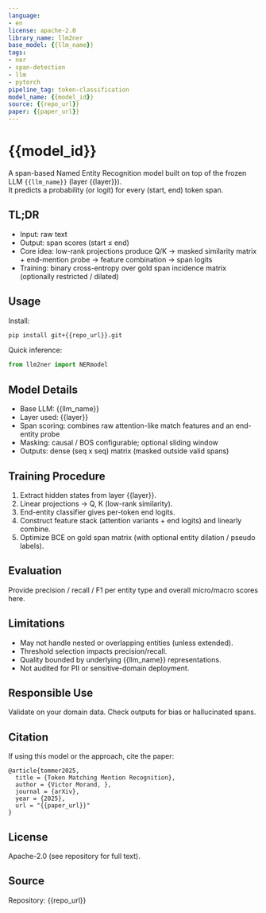 ```yaml
---
language:
- en
license: apache-2.0
library_name: llm2ner
base_model: {{llm_name}}
tags:
- ner
- span-detection
- llm
- pytorch
pipeline_tag: token-classification
model_name: {{model_id}}
source: {{repo_url}}
paper: {{paper_url}}
---
```


# {{model_id}}


A span-based Named Entity Recognition model built on top of the frozen LLM `{{llm_name}}` (layer {{layer}}).  
It predicts a probability (or logit) for every (start, end) token span.

## TL;DR
- Input: raw text
- Output: span scores (start ≤ end)
- Core idea: low-rank projections produce Q/K → masked similarity matrix + end-mention probe → feature combination → span logits
- Training: binary cross-entropy over gold span incidence matrix (optionally restricted / dilated)

## Usage

Install:
```bash
pip install git+{{repo_url}}.git
```

Quick inference:
```python
from llm2ner import NERmodel

```

## Model Details
- Base LLM: {{llm_name}}
- Layer used: {{layer}}
- Span scoring: combines raw attention-like match features and an end-entity probe
- Masking: causal / BOS configurable; optional sliding window
- Outputs: dense (seq x seq) matrix (masked outside valid spans)

## Training Procedure
1. Extract hidden states from layer {{layer}}.
2. Linear projections → Q, K (low-rank similarity).
3. End-entity classifier gives per-token end logits.
4. Construct feature stack (attention variants + end logits) and linearly combine.
5. Optimize BCE on gold span matrix (with optional entity dilation / pseudo labels).

## Evaluation
Provide precision / recall / F1 per entity type and overall micro/macro scores here.

## Limitations
- May not handle nested or overlapping entities (unless extended).
- Threshold selection impacts precision/recall.
- Quality bounded by underlying {{llm_name}} representations.
- Not audited for PII or sensitive-domain deployment.

## Responsible Use
Validate on your domain data. Check outputs for bias or hallucinated spans.

## Citation
If using this model or the approach, cite the paper:
```
@article{tommer2025,
  title = {Token Matching Mention Recognition},
  author = {Victor Morand, },
  journal = {arXiv},
  year = {2025},
  url = "{{paper_url}}"
}
```

## License
Apache-2.0 (see repository for full text).

## Source
Repository: {{repo_url}}